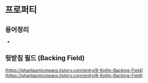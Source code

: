 # 프로퍼티

## 용어정리

*



## 뒷받침 필드 (Backing Field)







[https://phantasmicmeans.tistory.com/entry/8-Kotlin-Backing-Field](https://phantasmicmeans.tistory.com/entry/8-Kotlin-Backing-Field)









